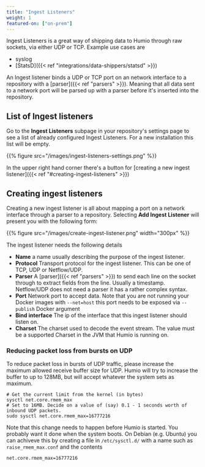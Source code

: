 ```yaml
---
title: "Ingest Listeners"
weight: 1
featured-on: ["on-prem"]
---
```


Ingest Listeners is a great way of shipping data to Humio through raw sockets, via either UDP or TCP. Example use cases are

* syslog
* [StatsD]({{< ref "integrations/data-shippers/statsd" >}})

An Ingest listener binds a UDP or TCP port on an network interface to a repository with a [parser]({{< ref "parsers" >}}). Meaning that all data sent to a network port will be parsed up with a parser before it's inserted into the repository.

## List of Ingest listeners

Go to the **Ingest Listeners** subpage in your repository's settings page to see a list of already configured Ingest Listeners. For a new installation this list will be empty.

{{% figure src="/images/ingest-listeners-settings.png" %}}

In the upper right hand corner there's a button for [creating a new ingest listener]({{< ref "#creating-ingest-listeners" >}})

## Creating ingest listeners

Creating a new ingest listener is all about mapping a port on a network interface through a parser to a repository. Selecting **Add Ingest Listener** will present you with the following form:

{{% figure src="/images/create-ingest-listener.png" width="300px" %}}

The ingest listener needs the following details

* **Name** a name usually describing the purpose of the ingest listener.
* **Protocol** Transport protocol for the ingest listener. This can be one of TCP, UDP or Netflow/UDP.
* **Parser** A [parser]({{< ref "parsers" >}}) to send each line on the socket through to extract fields from the line. Usually a timestamp. Netflow/UDP does not need a parser it has a rather complex syntax.
* **Port** Network port to accept data. Note that you are not running your Docker images with `--net=host` this port needs to be exposed via `--publish` Docker argument
* **Bind interface** The ip of the interface that this ingest listener should listen on.
* **Charset** The charset used to decode the event stream. The value must be a supported Charset in the JVM that Humio is running on.

### Reducing packet loss from bursts on UDP
To reduce packet loss in bursts of UDP traffic, please increase the maximum allowed receive buffer size for UDP.
Humio will try to increase the buffer to up to 128MB, but will accept whatever the system sets as maximum.

```shell
# Get the current limit from the kernel (in bytes)
sysctl net.core.rmem_max
# Set to 16MB. Decide on a value of (say) 0.1 - 1 seconds worth of inbound UDP packets.
sudo sysctl net.core.rmem_max=16777216
```

Note that this change needs to happen before Humio is started. You
probably want it done when the system boots. On Debian (e.g. Ubuntu)
you can achiveve this by creating a file in `/etc/sysctl.d/` with a
name such as `raise_rmem_max.conf` and the contents

```
net.core.rmem_max=16777216
```
